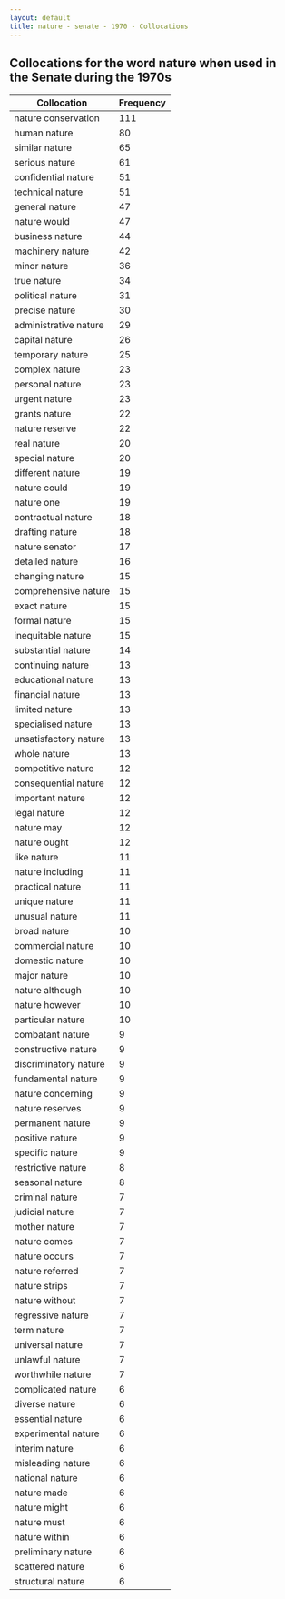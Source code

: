 ```yaml
---
layout: default
title: nature - senate - 1970 - Collocations
---
```

## Collocations for the word **nature** when used in the Senate during the 1970s

| Collocation | Frequency |
|--------------|----------------|
|nature conservation|111|
|human nature|80|
|similar nature|65|
|serious nature|61|
|confidential nature|51|
|technical nature|51|
|general nature|47|
|nature would|47|
|business nature|44|
|machinery nature|42|
|minor nature|36|
|true nature|34|
|political nature|31|
|precise nature|30|
|administrative nature|29|
|capital nature|26|
|temporary nature|25|
|complex nature|23|
|personal nature|23|
|urgent nature|23|
|grants nature|22|
|nature reserve|22|
|real nature|20|
|special nature|20|
|different nature|19|
|nature could|19|
|nature one|19|
|contractual nature|18|
|drafting nature|18|
|nature senator|17|
|detailed nature|16|
|changing nature|15|
|comprehensive nature|15|
|exact nature|15|
|formal nature|15|
|inequitable nature|15|
|substantial nature|14|
|continuing nature|13|
|educational nature|13|
|financial nature|13|
|limited nature|13|
|specialised nature|13|
|unsatisfactory nature|13|
|whole nature|13|
|competitive nature|12|
|consequential nature|12|
|important nature|12|
|legal nature|12|
|nature may|12|
|nature ought|12|
|like nature|11|
|nature including|11|
|practical nature|11|
|unique nature|11|
|unusual nature|11|
|broad nature|10|
|commercial nature|10|
|domestic nature|10|
|major nature|10|
|nature although|10|
|nature however|10|
|particular nature|10|
|combatant nature|9|
|constructive nature|9|
|discriminatory nature|9|
|fundamental nature|9|
|nature concerning|9|
|nature reserves|9|
|permanent nature|9|
|positive nature|9|
|specific nature|9|
|restrictive nature|8|
|seasonal nature|8|
|criminal nature|7|
|judicial nature|7|
|mother nature|7|
|nature comes|7|
|nature occurs|7|
|nature referred|7|
|nature strips|7|
|nature without|7|
|regressive nature|7|
|term nature|7|
|universal nature|7|
|unlawful nature|7|
|worthwhile nature|7|
|complicated nature|6|
|diverse nature|6|
|essential nature|6|
|experimental nature|6|
|interim nature|6|
|misleading nature|6|
|national nature|6|
|nature made|6|
|nature might|6|
|nature must|6|
|nature within|6|
|preliminary nature|6|
|scattered nature|6|
|structural nature|6|
